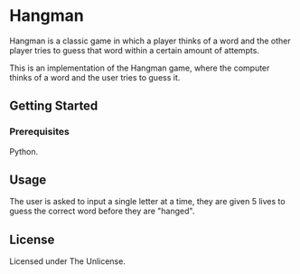 # Hangman
Hangman is a classic game in which a player thinks of a word and the other player tries to guess that word within a certain amount of attempts.

This is an implementation of the Hangman game, where the computer thinks of a word and the user tries to guess it. 

## Getting Started
### Prerequisites
Python.

## Usage
The user is asked to input a single letter at a time, they are given 5 lives to guess the correct word before they are "hanged".

## License
Licensed under The Unlicense.
